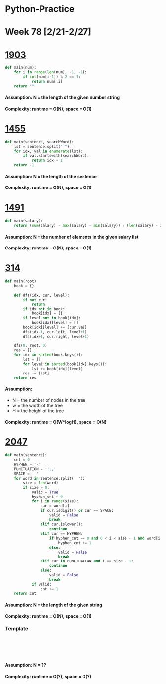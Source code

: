 # Python-Practice

# Week 78 [2/21-2/27]

# [1903](https://leetcode.com/problems/largest-odd-number-in-string/)
```python
def main(num):
    for i in range(len(num), -1, -1):
        if int(num[i-1]) % 2 == 1:
            return num[:i]
    return ""
```
#### Assumption: N = the length of the given number string
#### Complexity: runtime = O(N), space = O(1)

# [1455](https://leetcode.com/problems/check-if-a-word-occurs-as-a-prefix-of-any-word-in-a-sentence/)
```python
def main(sentence, searchWord):
    lst = sentence.split(" ")
    for idx, val in enumerate(lst):
        if val.startswith(searchWord):
            return idx + 1
    return -1
```
#### Assumption: N = the length of the sentence
#### Complexity: runtime = O(N), space = O(1)

# [1491](https://leetcode.com/problems/average-salary-excluding-the-minimum-and-maximum-salary/)
```python
def main(salary):
    return (sum(salary) - max(salary) - min(salary)) / (len(salary) - 2)
```
#### Assumption: N = the number of elements in the given salary list
#### Complexity: runtime = O(N), space = O(1)

# [314](https://leetcode.com/problems/binary-tree-vertical-order-traversal/)
```python
def main(root)
    book = {}
    
    def dfs(idx, cur, level):
        if not cur:
            return
        if idx not in book:
            book[idx] = {}
        if level not in book[idx]:
            book[idx][level] = []
        book[idx][level] += [cur.val]
        dfs(idx-1, cur.left, level+1)  
        dfs(idx+1, cur.right, level+1)

    dfs(0, root, 0)
    res = []
    for idx in sorted(book.keys()):
        lst = []
        for level in sorted(book[idx].keys()):
            lst += book[idx][level]
        res += [lst]
    return res
```
#### Assumption:
- N = the number of nodes in the tree
- w = the width of the tree
- H = the height of the tree
#### Complexity: runtime = O(W*logH), space = O(N)

# [2047](https://leetcode.com/problems/number-of-valid-words-in-a-sentence/)
```python
def main(sentence):
    cnt = 0
    HYPHEN = '-'
    PUNCTUATION = '!.,'
    SPACE = ' '
    for word in sentence.split(' '):
        size = len(word)
        if size > 0:
            valid = True
            hyphen_cnt = 0
            for i in range(size):
                cur = word[i]
                if cur.isdigit() or cur == SPACE:
                    valid = False
                    break
                elif cur.islower():
                    continue
                elif cur == HYPHEN:
                    if hyphen_cnt == 0 and 0 < i < size - 1 and word[i-1].islower() and word[i+1].islower():
                        hyphen_cnt += 1
                    else:
                        valid = False
                        break
                elif cur in PUNCTUATION and i == size - 1:
                    continue
                else:
                    valid = False
                    break
            if valid:
                cnt += 1
    return cnt
```
#### Assumption: N = the length of the given string
#### Complexity: runtime = O(N), space = O(1)

### Template
# []()
```sql
```

# []()
```python
```
#### Assumption: N = ??
#### Complexity: runtime = O(?), space = O(?)
